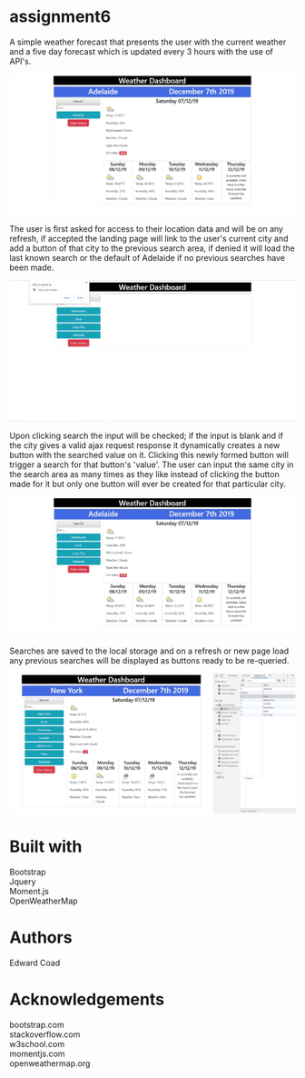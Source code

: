 # assignment6
A simple weather forecast that presents the user with the current weather and a five day forecast which is updated every 3 hours with the use of API's.

![Landing Page](/assets/images/screenShots/landingPage.jpg?raw=true "landingPage")

The user is first asked for access to their location data and will be on any refresh, if accepted the landing page will link to the user's current city and add a button of that city to the previous search area, if denied it will load the last known search or the default of Adelaide if no previous searches have been made.

![Location](/assets/images/screenShots/location.jpg?raw=true "location") 

Upon clicking search the input will be checked; if the input is blank and if the city gives a valid ajax request response it dynamically creates a new button with the searched value on it. Clicking this newly formed button will trigger a search for that button's 'value'. The user can input the same city in the search area as many times as they like instead of clicking the button made for it but only one button will ever be created for that particular city.

![Dynamic Buttons](/assets/images/screenShots/dynamicButtons.jpg?raw=true "dynamicButtons") 

Searches are saved to the local storage and on a refresh or new page load any previous searches will be displayed as buttons ready to be re-queried.

![Local Storage](/assets/images/screenShots/localStorage.jpg?raw=true "localStorage") 

# Built with

Bootstrap\
Jquery\
Moment.js\
OpenWeatherMap

# Authors 

Edward Coad

# Acknowledgements

bootstrap.com\
stackoverflow.com\
w3school.com\
momentjs.com\
openweathermap.org
